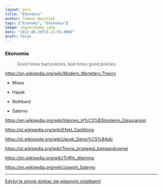 ```yaml
---
layout: post
title: "Ekonomia"
author: Tomasz Waszczyk
tags: ["Economy", "Ekonomia"]
image: img/economy.jpeg
date: "2012-08-20T15:11:55.000Z"
draft: false
---
```


### Ekonomia

> Good times bad policies, bad times good policies.

<https://en.wikipedia.org/wiki/Modern_Monetary_Theory>

* Mises

* Hayek

* Rothbard

* Salerno

https://en.wikipedia.org/wiki/Hannes_H%C3%B3lmsteinn_Gissurarson

https://pl.wikipedia.org/wiki/Efekt_Cantillona

https://pl.wikiquote.org/wiki/Jacek_Sierpi%C5%84ski

https://pl.wikipedia.org/wiki/Teoria_przewagi_komparatywnej

https://en.wikipedia.org/wiki/Triffin_dilemma

https://en.wikipedia.org/wiki/Joseph_Salerno

---

<a href="https://github.com/TomaszWaszczyk/historia.waszczyk.com/edit/master/src/content/economy.md" target="_blank">Edytuj tę stronę dzieląc się własnymi notatkami!</a>
